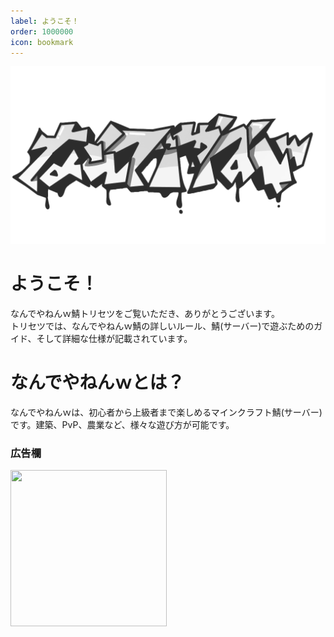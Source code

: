 ```yaml
---
label: ようこそ！
order: 1000000
icon: bookmark
---
```



![](/image/nandeyanen.png)
# ようこそ！
なんでやねんｗ鯖トリセツをご覧いただき、ありがとうございます。  
トリセツでは、なんでやねんｗ鯖の詳しいルール、鯖(サーバー)で遊ぶためのガイド、そして詳細な仕様が記載されています。
<br>
# なんでやねんｗとは？
なんでやねんｗは、初心者から上級者まで楽しめるマインクラフト鯖(サーバー)です。建築、PvP、農業など、様々な遊び方が可能です。


### 広告欄
<a href="https://px.a8.net/svt/ejp?a8mat=3Z2XYN+7USX4I+2PEO+1HYXZL" rel="nofollow">
<img border="0" width="250" height="250" alt="" src="https://www21.a8.net/svt/bgt?aid=240322415475&wid=001&eno=01&mid=s00000012624009065000&mc=1"></a>
<img border="0" width="1" height="1" src="https://www11.a8.net/0.gif?a8mat=3Z2XYN+7USX4I+2PEO+1HYXZL" alt="">
